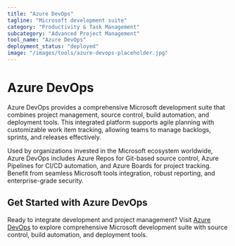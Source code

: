 ```yaml
---
title: "Azure DevOps"
tagline: "Microsoft development suite"
category: "Productivity & Task Management"
subcategory: "Advanced Project Management"
tool_name: "Azure DevOps"
deployment_status: "deployed"
image: "/images/tools/azure-devops-placeholder.jpg"
---
```


# Azure DevOps

Azure DevOps provides a comprehensive Microsoft development suite that combines project management, source control, build automation, and deployment tools. This integrated platform supports agile planning with customizable work item tracking, allowing teams to manage backlogs, sprints, and releases effectively.

Used by organizations invested in the Microsoft ecosystem worldwide, Azure DevOps includes Azure Repos for Git-based source control, Azure Pipelines for CI/CD automation, and Azure Boards for project tracking. Benefit from seamless Microsoft tools integration, robust reporting, and enterprise-grade security.

## Get Started with Azure DevOps

Ready to integrate development and project management? Visit [Azure DevOps](https://azure.microsoft.com/en-us/services/devops) to explore comprehensive Microsoft development suite with source control, build automation, and deployment tools.